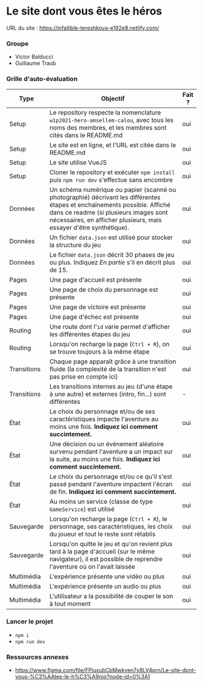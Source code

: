 # Le site dont vous êtes le héros

URL du site : https://infallible-tereshkova-e192e8.netlify.com/

### Groupe

- Victor Balducci
- Guillaume Traub

### Grille d'auto-évaluation

| Type  | Objectif | Fait ? | 
| ----- | -------- | ------ |
| Setup | Le repository respecte la nomenclature `w1p2021-hero-amsellem-calou`, avec tous les noms des membres, et les membres sont cités dans le README.md |oui|
| Setup | Le site est en ligne, et l'URL est citée dans le README.md |oui|
| Setup | Le site utilise VueJS |oui|
| Setup | Cloner le repository et exécuter `npm install` puis `npm run dev` s'effectue sans encombre |oui|
| Données | Un schéma numérique ou papier (scanné ou photographié) décrivant les différentes étapes et enchaînements possible. Affiché dans ce readme (si plusieurs images sont nécessaires, en afficher plusieurs, mais essayer d'être synthétique). |oui|
| Données | Un fichier `data.json` est utilisé pour stocker la structure du jeu |oui|
| Données | Le fichier `data.json` décrit 30 phases de jeu ou plus. Indiquez *En partie* s'il en décrit plus de 15. |oui|
| Pages | Une page d'accueil est présente |oui|
| Pages | Une page de choix du personnage est présente |oui|
| Pages | Une page de victoire est présente |oui|
| Pages | Une page d'échec est présente |oui|
| Routing | Une route dont l'`id` varie permet d'afficher les différentes étapes du jeu |oui|
| Routing | Lorsqu'on recharge la page (`Ctrl + R`), on se trouve toujours à la même étape |oui|
| Transitions | Chaque page apparaît grâce à une transition fluide (la complexité de la transition n'est pas prise en compte ici) |oui|
| Transitions | Les transitions internes au jeu (d'une étape à une autre) et externes (intro, fin...) sont différentes | - |
| État | Le choix du personnage et/ou de ses caractéristiques impacte l'aventure au moins une fois. **Indiquez ici comment succintement.** |oui|
| État | Une décision ou un événement aléatoire survenu pendant l'aventure a un impact sur la suite, au moins une fois. **Indiquez ici comment succintement.** |oui|
| État | Le choix du personnage et/ou ce qu'il s'est passé pendant l'aventure impactent l'écran de fin. **Indiquez ici comment succintement.** |oui|
| État | Au moins un service (classe de type `GameService`) est utilisé |oui|
| Sauvegarde | Lorsqu'on recharge la page (`Ctrl + R`), le personnage, ses caractéristiques, les choix du joueur et tout le reste sont rétablis |oui|
| Sauvegarde | Lorsqu'on quitte le jeu et qu'on revient plus tard à la page d'accueil (sur le même navigateur), il est possible de reprendre l'aventure où on l'avait laissée |oui|
| Multimédia | L'expérience présente une vidéo ou plus |oui|
| Multimédia | L'expérience présente un audio ou plus |oui|
| Multimédia | L'utilisateur a la possibilité de couper le son à tout moment |oui|


### Lancer le projet
* `npm i`
* `npm run dev`

### Ressources annexes

* https://www.figma.com/file/FPiuxubCbMwkven7x8LV4prn/Le-site-dont-vous-%C3%AAtes-le-h%C3%A9ros?node-id=0%3A1

